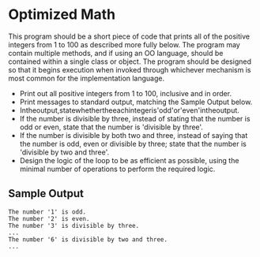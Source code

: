 # Optimized Math

This program should be a short piece of code that prints all of the positive integers from 1 to 100 as described more fully below. The program may contain multiple methods, and if using an OO language, should be contained within a single class or object. The program should be designed so that it begins execution when invoked through whichever mechanism is most common for the implementation language.

* Print out all positive integers from 1 to 100, inclusive and in order.
* Print messages to standard output, matching the Sample Output below.
* Intheoutput,statewhethertheeachintegeris'odd'or'even'intheoutput.
* If the number is divisible by three, instead of stating that the number is odd or even, state
that the number is 'divisible by three'.
* If the number is divisible by both two and three, instead of saying that the number is odd,
even or divisible by three; state that the number is 'divisible by two and three'.
* Design the logic of the loop to be as efficient as possible, using the minimal number of operations to perform the
required logic.

## Sample Output

    The number '1' is odd.
    The number '2' is even.
    The number '3' is divisible by three.
    ...
    The number '6' is divisible by two and three. 
    ...
